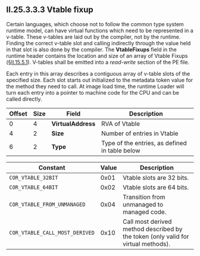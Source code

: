 ## II.25.3.3.3 Vtable fixup

Certain languages, which choose not to follow the common type system runtime model, can have virtual functions which need to be represented in a v-table.  These v-tables are laid out by the compiler, not by the runtime.  Finding the correct v-table slot and calling indirectly through the value held in that slot is also done by the compiler. The **VtableFixups** field in the runtime header contains the location and size of an array of Vtable Fixups (§[II.15.5.1](#todo-missing-hyperlink)). V-tables shall be emitted into a *read-write* section of the PE file.

Each entry in this array describes a contiguous array of v-table slots of the specified size. Each slot starts out initialized to the metadata token value for the method they need to call.  At image load time, the runtime Loader will turn each entry into a pointer to machine code for the CPU and can be called directly.

 Offset | Size | Field | Description
 ---- | ---- | ---- | ----
 0 | 4 | **VirtualAddress** | RVA of Vtable
 4 | 2 | **Size** | Number of entries in Vtable
 6 | 2 | **Type** | Type of the entries, as defined in table below

 Constant | Value | Description
 ---- | ---- | ----
 `COR_VTABLE_32BIT` | 0x01 | Vtable slots are 32 bits.
 `COR_VTABLE_64BIT` | 0x02 | Vtable slots are 64 bits.
 `COR_VTABLE_FROM_UNMANAGED` | 0x04 | Transition from unmanaged to managed code.
 `COR_VTABLE_CALL_MOST_DERIVED` | 0x10 | Call most derived method described by the token (only valid for virtual methods).
